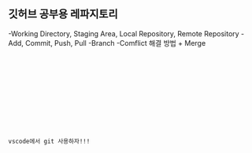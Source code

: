 ## 깃허브 공부용 레파지토리

-Working Directory, Staging Area, Local Repository, Remote Repository
-Add, Commit, Push, Pull
-Branch
-Comflict 해결 방법 + Merge

<code>
<!DOCTYPE html>
<html lang="en">
<head>
    <meta charset="UTF-8">
    <meta http-equiv="X-UA-Compatible" content="IE=edge">
    <meta name="viewport" content="width=device-width, initial-scale=1.0">
    <title>이건 새로운 기능!</title>
</head>
<body>
    <p>vscode에서 git 사용하자!!!</p>
</body>
</html>